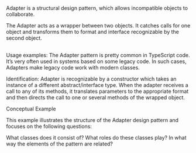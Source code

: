 ##
Adapter is a structural design pattern, which allows incompatible objects to collaborate.

The Adapter acts as a wrapper between two objects. It catches calls for one object and transforms them to format and interface recognizable by the second object.

##
Usage examples: The Adapter pattern is pretty common in TypeScript code. It’s very often used in systems based on some legacy code. In such cases, Adapters make legacy code work with modern classes.

Identification: Adapter is recognizable by a constructor which takes an instance of a different abstract/interface type. When the adapter receives a call to any of its methods, it translates parameters to the appropriate format and then directs the call to one or several methods of the wrapped object.

Conceptual Example

This example illustrates the structure of the Adapter design pattern and focuses on the following questions:

What classes does it consist of?
What roles do these classes play?
In what way the elements of the pattern are related?